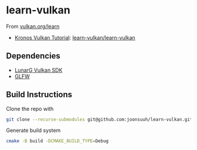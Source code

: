 # learn-vulkan

From [vulkan.org/learn](https://www.vulkan.org/learn)

- [Kronos Vulkan Tutorial](https://docs.vulkan.org/tutorial/latest): [learn-vulkan/learn-vulkan](learn-vulkan)

## Dependencies

- [LunarG Vulkan SDK](https://vulkan.lunarg.com/)
- [GLFW](https://github.com/glfw/glfw)

## Build Instructions

Clone the repo with

```bash
git clone --recurse-submodules git@github.com:joonsuuh/learn-vulkan.git
```

Generate build system

```bash
cmake -B build -DCMAKE_BUILD_TYPE=Debug
```
